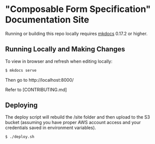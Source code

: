 # "Composable Form Specification" Documentation Site

Running or building this repo locally requires [mkdocs](http://www.mkdocs.org/) 0.17.2 or higher.

## Running Locally and Making Changes

To view in browser and refresh when editing locally:

```bash
$ mkdocs serve
```

Then go to http://localhost:8000/

Refer to [CONTRIBUTING.md]

## Deploying

The deploy script will rebuild the /site folder and then upload to the S3 bucket (assuming you have proper AWS account access and your credentials saved in environment variables).

```bash
$ ./deploy.sh
```
